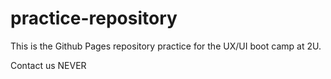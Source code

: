 # practice-repository

This is the Github Pages repository practice for the UX/UI boot camp at 2U.

Contact us NEVER
